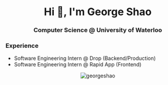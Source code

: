 <h1 align="center">Hi 👋, I'm George Shao</h1>
<h3 align="center">Computer Science @ University of Waterloo</h3>

### Experience
- Software Engineering Intern @ Drop (Backend/Production)
- Software Engineering Intern @ Rapid App (Frontend)

<p align="center"> <img src="https://komarev.com/ghpvc/?username=georgeshao" alt="georgeshao" /> </p>

